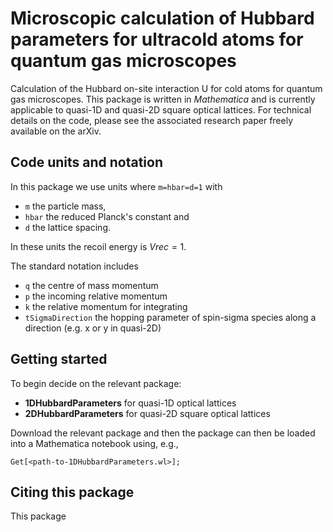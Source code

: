 # Microscopic calculation of Hubbard parameters for ultracold atoms for quantum gas microscopes
Calculation of the Hubbard on-site interaction U for cold atoms for quantum gas microscopes. This package is written in *Mathematica* and is currently applicable to quasi-1D and quasi-2D square optical lattices. For technical details on the code, please see the associated research paper freely available on the arXiv.
 

 ## Code units and notation
In this package we use units where `m=hbar=d=1` with
* `m` the particle mass,
* `hbar` the reduced Planck's constant and
* `d` the lattice spacing.

In these units the recoil energy is $`Vrec=1`$.

The standard notation includes
* `q` the centre of mass momentum
* `p` the incoming relative momentum
* `k` the relative momentum for integrating
* `tSigmaDirection` the hopping parameter of spin-sigma species along a direction (e.g. x or y in quasi-2D)



 ## Getting started
 To begin decide on the relevant package:
 - **1DHubbardParameters** for quasi-1D optical lattices
 - **2DHubbardParameters** for quasi-2D square optical lattices

Download the relevant package and then the package can then be loaded into a Mathematica notebook using, e.g.,
```
Get[<path-to-1DHubbardParameters.wl>];
```
 
 
 
 ## Citing this package
This package

